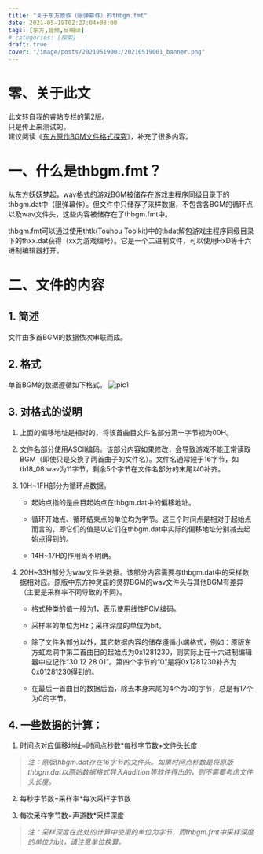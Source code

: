 ```yaml
---
title: "关于东方原作（限弹幕作）的thbgm.fmt"
date: 2021-05-19T02:27:04+08:00
tags: [东方,音频,反编译]
# categories: [探索]
draft: true
cover: "/image/posts/20210519001/20210519001_banner.png"
---
```

# 零、关于此文

此文转自[我的睿站专栏](https://www.bilibili.com/read/cv11482357)的第2版。  
只是传上来测试的。  
建议阅读《[东方原作BGM文件格式探究](/posts/202307021905/)》，补充了很多内容。

# 一、什么是thbgm.fmt？

从东方妖妖梦起，wav格式的游戏BGM被储存在游戏主程序同级目录下的thbgm.dat中（限弹幕作）。但文件中只储存了采样数据，不包含各BGM的循环点以及wav文件头，这些内容被储存在了thbgm.fmt中。

thbgm.fmt可以通过使用thtk(Touhou Toolkit)中的thdat解包游戏主程序同级目录下的thxx.dat获得（xx为游戏编号）。它是一个二进制文件，可以使用HxD等十六进制编辑器打开。


# 二、文件的内容
## 1. 简述

文件由多首BGM的数据依次串联而成。

## 2. 格式

单首BGM的数据遵循如下格式。
![pic1](/image/posts/20210519001/20210519001_pic1.jpg)

## 3. 对格式的说明

1. 上面的偏移地址是相对的，将该首曲目文件名部分第一字节视为00H。

2. 文件名部分使用ASCII编码。该部分内容如果修改，会导致游戏不能正常读取BGM（即使只是交换了两首曲子的文件名）。文件名通常短于16字节，如th18_08.wav为11字节，剩余5个字节在文件名部分的末尾以0补齐。

3. 10H~1FH部分为循环点数据。

    - 起始点指的是曲目起始点在thbgm.dat中的偏移地址。 

    - 循环开始点、循环结束点的单位均为字节。这三个时间点是相对于起始点而言的，即它们的值是以它们在thbgm.dat中实际的偏移地址分别减去起始点得到的。  

    - 14H~17H的作用尚不明确。

4. 20H~33H部分为wav文件头数据。该部分内容需要与thbgm.dat中的采样数据相对应。原版中东方神灵庙的灵界BGM的wav文件头与其他BGM有差异（主要是采样率不同导致的不同）。

    - 格式种类的值一般为1，表示使用线性PCM编码。

    - 采样率的单位为Hz；采样深度的单位为bit。

    - 除了文件名部分以外，其它数据内容的储存遵循小端格式，例如：原版东方虹龙洞中第二首曲目的起始点为0x1281230，则实际上在十六进制编辑器中应记作“30 12 28 01”。第四个字节的“0”是将0x1281230补齐为0x01281230得到的。

    - 在最后一首曲目的数据后面，除去本身末尾的4个为0的字节，总是有17个为0的字节。

## 4. 一些数据的计算：

1. 时间点对应偏移地址=时间点秒数*每秒字节数+文件头长度

> *注：原版thbgm.dat存在16字节的文件头。如果时间点秒数是将原版thbgm.dat以原始数据格式导入Audition等软件得出的，则不需要考虑文件头长度。*

2. 每秒字节数=采样率*每次采样字节数

3. 每次采样字节数=声道数*采样深度

> *​注：采样深度在此处的计算中使用的单位为字节，而thbgm.fmt中采样深度的单位为bit，请注意单位换算。*

